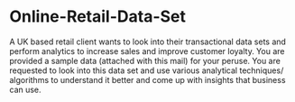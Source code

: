 # Online-Retail-Data-Set
A UK based retail client wants to look into their transactional data sets and perform analytics to increase sales and improve customer loyalty. You are provided a sample data (attached with this mail) for your peruse. You are requested to look into this data set and use various analytical techniques/ algorithms to understand it better and come up with insights that business can use.
